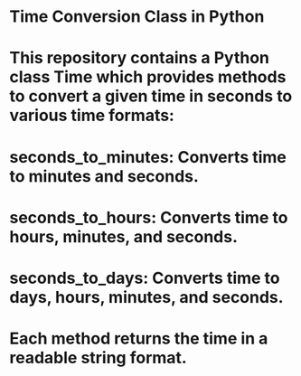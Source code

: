 # Time Conversion Class in Python
# This repository contains a Python class Time which provides methods to convert a given time in seconds to various time formats:

# seconds_to_minutes: Converts time to minutes and seconds.
# seconds_to_hours: Converts time to hours, minutes, and seconds.
# seconds_to_days: Converts time to days, hours, minutes, and seconds.
 # Each method returns the time in a readable string format.


